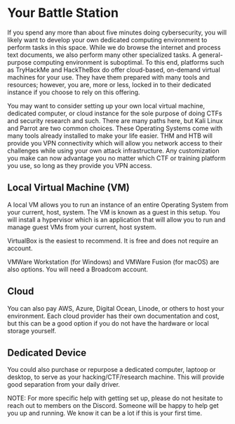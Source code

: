 # Your Battle Station

If you spend any more than about five minutes doing cybersecurity, you will likely want to develop your own dedicated computing environment to perform tasks in this space.
While we do browse the internet and process text documents, we also perform many other specialized tasks. A general-purpose computing environment is suboptimal.
To this end, platforms such as TryHackMe and HackTheBox do offer cloud-based, on-demand virtual machines for your use. They have them prepared with many tools and resources; however, you are, more or less, locked in to their dedicated instance if you choose to rely on this offering.

You may want to consider setting up your own local virtual machine, dedicated computer, or cloud instance for the sole purpose of doing CTFs and security research and such. There are many paths here, but Kali Linux and Parrot are two common choices. These Operating Systems come with many tools already installed to make your life easier. THM and HTB will provide you VPN connectivity which will allow you network access to their challenges while using your own attack infrastructure. Any customization you make can now advantage you no matter which CTF or training platform you use, so long as they provide you VPN access.

## Local Virtual Machine (VM)

A local VM allows you to run an instance of an entire Operating System from your current, host, system. The VM is known as a guest in this setup.
You will install a hypervisor which is an application that will allow you to run and manage guest VMs from your current, host system.

VirtualBox is the easiest to recommend. It is free and does not require an account. 

VMWare Workstation (for Windows) and VMWare Fusion (for macOS) are also options. You will need a Broadcom account.

## Cloud

You can also pay AWS, Azure, Digital Ocean, Linode, or others to host your environment. Each cloud provider has their own documentation and cost, but this can be a good option if you do not have the hardware or local storage yourself.

## Dedicated Device

You could also purchase or repurpose a dedicated computer, laptoop or desktop, to serve as your hacking/CTF/research machine. This will provide good separation from your daily driver.

NOTE: For more specific help with getting set up, please do not hesitate to reach out to members on the Discord. Someone will be happy to help get you up and running. We know it can be a lot if this is your first time.
